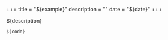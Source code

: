 +++
title = "${example}"
description = ""
date = "${date}"
+++

${description}

```rust
${code}
```
